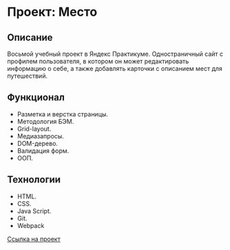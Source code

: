 # Проект: Место

## Описание
Восьмой учебный проект в Яндекс Практикуме. Одностраничный сайт с профилем пользователя, в котором он может редактировать информацию о себе, а также добавлять карточки с описанием мест для путешествий.

## Функционал
* Разметка и верстка страницы. 
* Методология БЭМ.  
* Grid-layout.  
* Медиазапросы.   
* DOM-дерево.
* Валидация форм.
* ООП.  


## Технологии
* HTML. 
* CSS.  
* Java Script. 
* Git.  
* Webpack


[Ссылка на проект](https://liliyamikhlina.github.io/mesto/)
